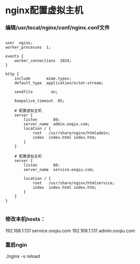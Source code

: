 
# nginx配置虚拟主机

### 编辑/usr/local/nginx/conf/nginx.conf文件
```

user  nginx;
worker_processes  1;

events {
    worker_connections  1024;
}

http {
    include       mime.types;
    default_type  application/octet-stream;

    sendfile        on;

    keepalive_timeout  65;

    # 配置虚拟主机
    server {
        listen       80;
        server_name  admin.ooqiu.com;
        location / {
            root   /usr/share/nginx/htmladmin;
            index  index.html index.htm;
        }
    }

    # 配置虚拟主机
    server {
        listen       80;
        server_name  service.ooqiu.com;

        location / {
            root   /usr/share/nginx/htmlservice;
            index  index.html index.htm;
        }
    }
}


```

### 修改本机hosts：　
192.168.1.131 service.ooqiu.com
192.168.1.131 admin.ooqiu.com


### 重启ngin
./nginx -s reload
